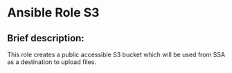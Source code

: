 # Ansible Role S3

## Brief description:
This role creates a public accessible S3 bucket which will be used from SSA as a destination to upload files.